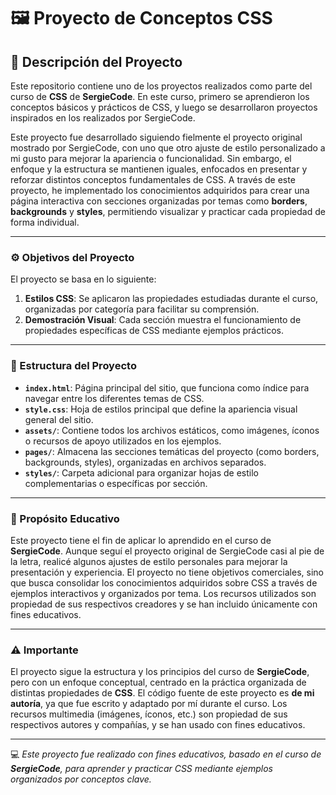 # 🖼️ Proyecto de Conceptos CSS

## 📖 Descripción del Proyecto  
Este repositorio contiene uno de los proyectos realizados como parte del curso de **CSS** de **SergieCode**. En este curso, primero se aprendieron los conceptos básicos y prácticos de CSS, y luego se desarrollaron proyectos inspirados en los realizados por SergieCode.  

Este proyecto fue desarrollado siguiendo fielmente el proyecto original mostrado por SergieCode, con uno que otro ajuste de estilo personalizado a mi gusto para mejorar la apariencia o funcionalidad. Sin embargo, el enfoque y la estructura se mantienen iguales, enfocados en presentar y reforzar distintos conceptos fundamentales de CSS. A través de este proyecto, he implementado los conocimientos adquiridos para crear una página interactiva con secciones organizadas por temas como **borders**, **backgrounds** y **styles**, permitiendo visualizar y practicar cada propiedad de forma individual.

---

### ⚙️ Objetivos del Proyecto  
El proyecto se basa en lo siguiente:

1. **Estilos CSS**: Se aplicaron las propiedades estudiadas durante el curso, organizadas por categoría para facilitar su comprensión.
2. **Demostración Visual**: Cada sección muestra el funcionamiento de propiedades específicas de CSS mediante ejemplos prácticos.

---

### 📂 Estructura del Proyecto  

- **`index.html`**: Página principal del sitio, que funciona como índice para navegar entre los diferentes temas de CSS.  
- **`style.css`**: Hoja de estilos principal que define la apariencia visual general del sitio.  
- **`assets/`**: Contiene todos los archivos estáticos, como imágenes, íconos o recursos de apoyo utilizados en los ejemplos.  
- **`pages/`**: Almacena las secciones temáticas del proyecto (como borders, backgrounds, styles), organizadas en archivos separados.  
- **`styles/`**: Carpeta adicional para organizar hojas de estilo complementarias o específicas por sección.  

---

### 🔑 Propósito Educativo  
Este proyecto tiene el fin de aplicar lo aprendido en el curso de **SergieCode**. Aunque seguí el proyecto original de SergieCode casi al pie de la letra, realicé algunos ajustes de estilo personales para mejorar la presentación y experiencia. El proyecto no tiene objetivos comerciales, sino que busca consolidar los conocimientos adquiridos sobre CSS a través de ejemplos interactivos y organizados por tema. Los recursos utilizados son propiedad de sus respectivos creadores y se han incluido únicamente con fines educativos.

---

### ⚠️ Importante  
El proyecto sigue la estructura y los principios del curso de **SergieCode**, pero con un enfoque conceptual, centrado en la práctica organizada de distintas propiedades de **CSS**. El código fuente de este proyecto es **de mi autoría**, ya que fue escrito y adaptado por mí durante el curso. Los recursos multimedia (imágenes, íconos, etc.) son propiedad de sus respectivos autores y compañías, y se han usado con fines educativos.

---

💻 *Este proyecto fue realizado con fines educativos, basado en el curso de **SergieCode**, para aprender y practicar CSS mediante ejemplos organizados por conceptos clave.*  
